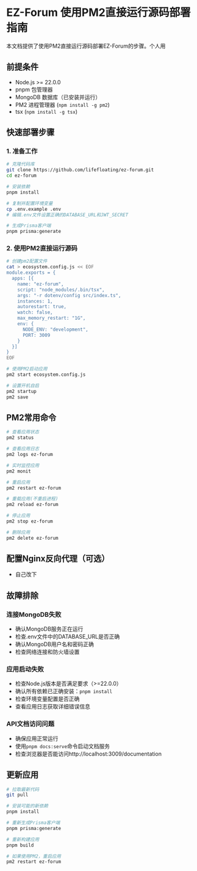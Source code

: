# EZ-Forum 使用PM2直接运行源码部署指南

本文档提供了使用PM2直接运行源码部署EZ-Forum的步骤。个人用

## 前提条件

- Node.js >= 22.0.0
- pnpm 包管理器
- MongoDB 数据库（已安装并运行）
- PM2 进程管理器 (`npm install -g pm2`)
- tsx (`npm install -g tsx`)

## 快速部署步骤

### 1. 准备工作

```bash
# 克隆代码库
git clone https://github.com/lifefloating/ez-forum.git
cd ez-forum

# 安装依赖
pnpm install

# 复制并配置环境变量
cp .env.example .env
# 编辑.env文件设置正确的DATABASE_URL和JWT_SECRET

# 生成Prisma客户端
pnpm prisma:generate
```

### 2. 使用PM2直接运行源码

```bash
# 创建pm2配置文件
cat > ecosystem.config.js << EOF
module.exports = {
  apps: [{
    name: "ez-forum",
    script: "node_modules/.bin/tsx",
    args: "-r dotenv/config src/index.ts",
    instances: 1,
    autorestart: true,
    watch: false,
    max_memory_restart: "1G",
    env: {
      NODE_ENV: "development",
      PORT: 3009
    }
  }]
}
EOF

# 使用PM2启动应用
pm2 start ecosystem.config.js

# 设置开机自启
pm2 startup
pm2 save
```

## PM2常用命令

```bash
# 查看应用状态
pm2 status

# 查看应用日志
pm2 logs ez-forum

# 实时监控应用
pm2 monit

# 重启应用
pm2 restart ez-forum

# 重载应用(不重启进程)
pm2 reload ez-forum

# 停止应用
pm2 stop ez-forum

# 删除应用
pm2 delete ez-forum
```

## 配置Nginx反向代理（可选）
- 自己改下


## 故障排除

### 连接MongoDB失败

- 确认MongoDB服务正在运行
- 检查.env文件中的DATABASE_URL是否正确
- 确认MongoDB用户名和密码正确
- 检查网络连接和防火墙设置

### 应用启动失败

- 检查Node.js版本是否满足要求（>=22.0.0）
- 确认所有依赖已正确安装：`pnpm install`
- 检查环境变量配置是否正确
- 查看应用日志获取详细错误信息

### API文档访问问题

- 确保应用正常运行
- 使用`pnpm docs:serve`命令启动文档服务
- 检查浏览器是否能访问http://localhost:3009/documentation

## 更新应用

```bash
# 拉取最新代码
git pull

# 安装可能的新依赖
pnpm install

# 重新生成Prisma客户端
pnpm prisma:generate

# 重新构建应用
pnpm build

# 如果使用PM2，重启应用
pm2 restart ez-forum
```
